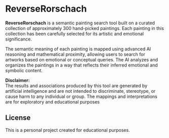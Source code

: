 # ReverseRorschach

**ReverseRorschach** is a semantic painting search tool built on a curated collection of approximately 300 hand-picked paintings. Each painting in this collection has been carefully selected for its artistic and emotional significance.

The semantic meaning of each painting is mapped using advanced AI reasoning and mathematical proximity, allowing users to search for artworks based on emotional or conceptual queries. The AI analyzes and organizes the paintings in a way that reflects their inferred emotional and symbolic content.

**Disclaimer:**  
The results and associations produced by this tool are generated by artificial intelligence and are not intended to discriminate, stereotype, or cause harm to any individual or group. The mappings and interpretations are for exploratory and educational purposes

## License
This is a personal project created for educational purposes.